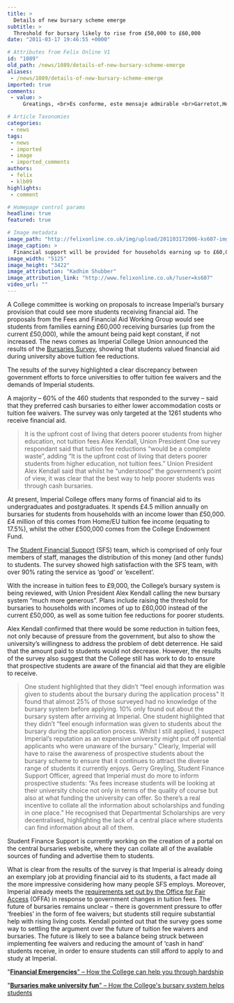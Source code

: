 ```yaml
---
title: >
  Details of new bursary scheme emerge
subtitle: >
  Threshold for bursary likely to rise from £50,000 to £60,000
date: "2011-03-17 19:46:55 +0000"

# Attributes from Felix Online V1
id: "1089"
old_path: /news/1089/details-of-new-bursary-scheme-emerge
aliases:
 - /news/1089/details-of-new-bursary-scheme-emerge
imported: true
comments:
 - value: >
     Greatings, <br>Es conforme, este mensaje admirable <br>Garretot,Hey, youre the goto expert. Thkans for hanging out here.

# Article Taxonomies
categories:
 - news
tags:
 - news
 - imported
 - image
 - imported_comments
authors:
 - felix
 - klb09
highlights:
 - comment

# Homepage control params
headline: true
featured: true

# Image metadata
image_path: "http://felixonline.co.uk/img/upload/201103172006-ks607-img_2989.jpg"
image_caption: >
  Financial support will be provided for households earning up to £60,000
image_width: "5125"
image_height: "3422"
image_attribution: "Kadhim Shubber"
image_attribution_link: "http://www.felixonline.co.uk/?user=ks607"
video_url: ""
---
```


A College committee is working on proposals to increase Imperial’s bursary provision that could see more students receiving financial aid. The proposals from the Fees and Financial Aid Working Group would see students from families earning £60,000 receiving bursaries (up from the current £50,000), while the amount being paid kept constant, if not increased. The news comes as Imperial College Union announced the results of the [Bursaries Survey](http://www.imperialcollegeunion.org/news/bursaries-survey-results,472,ICUNS.html), showing that students valued financial aid during university above tuition fee reductions.

The results of the survey highlighted a clear discrepancy between government efforts to force universities to offer tuition fee waivers and the demands of Imperial students.

A majority – 60% of the 460 students that responded to the survey – said that they preferred cash bursaries to either lower accommodation costs or tuition fee waivers. The survey was only targeted at the 1261 students who receive financial aid.
> It is the upfront cost of living that deters poorer students from higher education, not tuition fees
> Alex Kendall, Union President
One survey respondant said that tuition fee reductions “would be a complete waste”, adding “It is the upfront cost of living that deters poorer students from higher education, not tuition fees.” Union President Alex Kendall said that whilst he “understood” the government’s point of view, it was clear that the best way to help poorer students was through cash bursaries.

At present, Imperial College offers many forms of financial aid to its undergraduates and postgraduates. It spends £4.5 million annually on bursaries for students from households with an income lower than £50,000. £4 million of this comes from Home/EU tuition fee income (equating to 17.5%), whilst the other £500,000 comes from the College Endowment Fund.

The [Student Financial Support](http://www3.imperial.ac.uk/registry/studentfinancialsupport) (SFS) team, which is comprised of only four members of staff, manages the distribution of this money (and other funds) to students. The survey showed high satisfaction with the SFS team, with over 90% rating the service as ‘good’ or ‘excellent’.

With the increase in tuition fees to £9,000, the College’s bursary system is being reviewed, with Union President Alex Kendall calling the new bursary system “much more generous”. Plans include raising the threshold for bursaries to households with incomes of up to £60,000 instead of the current £50,000, as well as some tuition fee reductions for poorer students.

Alex Kendall confirmed that there would be some reduction in tuition fees, not only because of pressure from the government, but also to show the university’s willingness to address the problem of debt deterrence. He said that the amount paid to students would not decrease. However, the results of the survey also suggest that the College still has work to do to ensure that prospective students are aware of the financial aid that they are eligible to receive.
> One student highlighted that they didn’t “feel enough information was given to students about the bursary during the application process"
It found that almost 25% of those surveyed had no knowledge of the bursary system before applying. 10% only found out about the bursary system after arriving at Imperial. One student highlighted that they didn’t “feel enough information was given to students about the bursary during the application process. Whilst I still applied, I suspect Imperial’s reputation as an expensive university might put off potential applicants who were unaware of the bursary.” Clearly, Imperial will have to raise the awareness of prospective students about the bursary scheme to ensure that it continues to attract the diverse range of students it currently enjoys. Gerry Greyling, Student Finance Support Officer, agreed that Imperial must do more to inform prospective students: “As fees increase students will be looking at their university choice not only in terms of the quality of course but also at what funding the university can offer. So there’s a real incentive to collate all the information about scholarships and funding in one place.” He recognised that Departmental Scholarships are very decentralised, highlighting the lack of a central place where students can find information about all of them.

Student Finance Support is currently working on the creation of a portal on the central bursaries website, where they can collate all of the available sources of funding and advertise them to students.

What is clear from the results of the survey is that Imperial is already doing an exemplary job at providing financial aid to its students, a fact made all the more impressive considering how many people SFS employs. Moreover, Imperial already meets the [requirements set out by the Office for Fair Access](http://www.offa.org.uk/press-releases/offa-sets-out-what-universities-need-to-do-to-charge-fees-of-more-than-6000/) (OFFA) in response to government changes in tuition fees. The future of bursaries remains unclear – there is government pressure to offer ‘freebies’ in the form of fee waivers; but students still require substantial help with rising living costs. Kendall pointed out that the survey goes some way to settling the argument over the future of tuition fee waivers and bursaries. The future is likely to see a balance being struck between implementing fee waivers and reducing the amount of ‘cash in hand’ students receive, in order to ensure students can still afford to apply to and study at Imperial.

"[__Financial Emergencies__" – How the College can help you through hardship](http://www.felixonline.co.uk/?article=1116)

"[__Bursaries make university fun__" – How the College's bursary system helps students](http://felixonline.co.uk/?article=1105)
